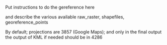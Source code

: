 Put instructions to do the gereference here

and describe the various available raw_raster, shapefiles, georeference_points

By default; projections are 3857 (Google Maps); and only in the final output 
the output of KML if needed should be in 4286

